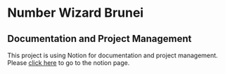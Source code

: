 # Number Wizard Brunei

## Documentation and Project Management

This project is using Notion for documentation and project management.
Please [click here](https://www.notion.so/Number-Wizard-32c8bea8463e41e6b4882165d9ca47fd) to go to the notion page.
